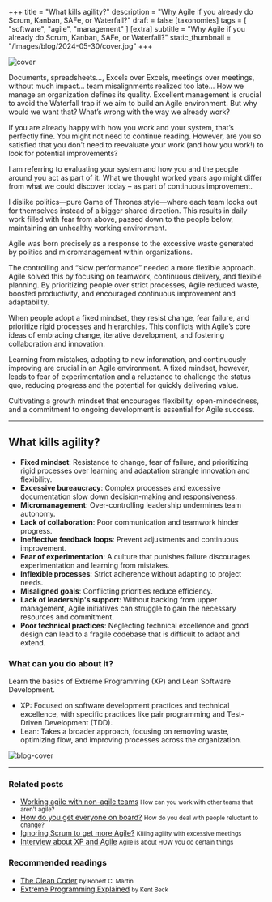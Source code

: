 +++
title = "What kills agility?"
description = "Why Agile if you already do Scrum, Kanban, SAFe, or Waterfall?"
draft = false
[taxonomies]
tags = [ "software", "agile", "management" ]
[extra]
subtitle = "Why Agile if you already do Scrum, Kanban, SAFe, or Waterfall?"
static_thumbnail = "/images/blog/2024-05-30/cover.jpg"
+++

![cover](/images/blog/2024-05-30/cover.jpg)

Documents, spreadsheets…, Excels over Excels, meetings over meetings, without much impact… team misalignments realized too late… How we manage an organization defines its quality. Excellent management is crucial to avoid the Waterfall trap if we aim to build an Agile environment. But why would we want that? What’s wrong with the way we already work?

<!-- more -->

If you are already happy with how you work and your system, that’s perfectly fine. You might not need to continue reading. However, are you so satisfied that you don’t need to reevaluate your work (and how you work!) to look for potential improvements?

I am referring to evaluating your system and how you and the people around you act as part of it. What we thought worked years ago might differ from what we could discover today – as part of continuous improvement.

I dislike politics—pure Game of Thrones style—where each team looks out for themselves instead of a bigger shared direction. This results in daily work filled with fear from above, passed down to the people below, maintaining an unhealthy working environment.

Agile was born precisely as a response to the excessive waste generated by politics and micromanagement within organizations.

The controlling and “slow performance” needed a more flexible approach. Agile solved this by focusing on teamwork, continuous delivery, and flexible planning. By prioritizing people over strict processes, Agile reduced waste, boosted productivity, and encouraged continuous improvement and adaptability.

When people adopt a fixed mindset, they resist change, fear failure, and prioritize rigid processes and hierarchies. This conflicts with Agile’s core ideas of embracing change, iterative development, and fostering collaboration and innovation.

Learning from mistakes, adapting to new information, and continuously improving are crucial in an Agile environment. A fixed mindset, however, leads to fear of experimentation and a reluctance to challenge the status quo, reducing progress and the potential for quickly delivering value.

Cultivating a growth mindset that encourages flexibility, open-mindedness, and a commitment to ongoing development is essential for Agile success.

---

## What kills agility?

- **Fixed mindset**: Resistance to change, fear of failure, and prioritizing rigid processes over learning and adaptation strangle innovation and flexibility.
- **Excessive bureaucracy**: Complex processes and excessive documentation slow down decision-making and responsiveness.
- **Micromanagement**: Over-controlling leadership undermines team autonomy.
- **Lack of collaboration**: Poor communication and teamwork hinder progress.
- **Ineffective feedback loops**: Prevent adjustments and continuous improvement.
- **Fear of experimentation**: A culture that punishes failure discourages experimentation and learning from mistakes.
- **Inflexible processes**: Strict adherence without adapting to project needs.
- **Misaligned goals**: Conflicting priorities reduce efficiency.
- **Lack of leadership's support**: Without backing from upper management, Agile initiatives can struggle to gain the necessary resources and commitment.
- **Poor technical practices**: Neglecting technical excellence and good design can lead to a fragile codebase that is difficult to adapt and extend.

### What can you do about it?

Learn the basics of Extreme Programming (XP) and Lean Software Development.

- XP: Focused on software development practices and technical excellence, with specific practices like pair programming and Test-Driven Development (TDD).
- Lean: Takes a broader approach, focusing on removing waste, optimizing flow, and improving processes across the organization.

![blog-cover](/images/blog/2024-05-30/footer.jpg)

---

### Related posts

- [Working agile with non-agile teams](/blog/working-agile-with-non-agile-teams/) <small>How can you work with other teams that aren't agile?</small>
- [How do you get everyone on board?](/blog/how-do-you-get-everyone-on-board/) <small>How do you deal with people reluctant to change?</small>
- [Ignoring Scrum to get more Agile?](/blog/ignoring-scrum-to-get-more-agile/) <small>Killing agility with excessive meetings</small>
- [Interview about XP and Agile](/blog/interview-about-xp-and-agile/) <small>Agile is about HOW you do certain things</small>

### Recommended readings

- [The Clean Coder](/readings/the-clean-coder/) <small>by Robert C. Martin</small>
- [Extreme Programming Explained](/readings/xp-embrace-change/) <small>by Kent Beck</small>
